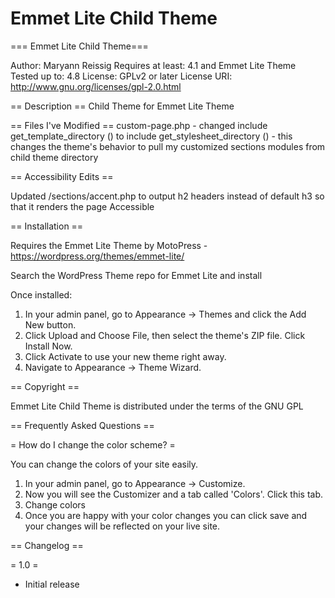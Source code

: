 # Emmet Lite Child Theme
=== Emmet Lite Child Theme===

Author: Maryann Reissig
Requires at least: 4.1 and Emmet Lite Theme
Tested up to: 4.8
License: GPLv2 or later
License URI: http://www.gnu.org/licenses/gpl-2.0.html

== Description ==
Child Theme for Emmet Lite Theme

== Files I've Modified ==
custom-page.php - changed 
include get_template_directory () to include get_stylesheet_directory () - this changes the theme's behavior to pull 
my customized sections modules from child theme directory

== Accessibility Edits ==

Updated /sections/accent.php to output h2 headers instead of default h3 so that it renders the page Accessible

== Installation ==

Requires the Emmet Lite Theme by MotoPress - https://wordpress.org/themes/emmet-lite/

Search the WordPress Theme repo for Emmet Lite and install

Once installed:

1. In your admin panel, go to Appearance -> Themes and click the Add New button.
2. Click Upload and Choose File, then select the theme's ZIP file. Click Install Now.
3. Click Activate to use your new theme right away.
4. Navigate to Appearance -> Theme Wizard.

== Copyright ==

Emmet Lite Child Theme is distributed under the terms of the GNU GPL

== Frequently Asked Questions ==

= How do I change the color scheme? =

You can change the colors of your site easily.

1. In your admin panel, go to Appearance -> Customize.
2. Now you will see the Customizer and a tab called 'Colors'. Click this tab.
3. Change colors
4. Once you are happy with your color changes you can click save and your changes will be reflected on your live site.


== Changelog ==

= 1.0 =

* Initial release
